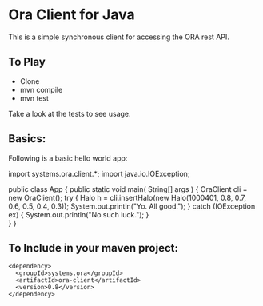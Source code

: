 # Ora Client for Java

This is a simple synchronous client for accessing the ORA rest API.

## To Play

* Clone
* mvn compile
* mvn test

Take a look at the tests to see usage.

## Basics:

Following is a basic hello world app:

  import systems.ora.client.*;
  import java.io.IOException;

  public class App 
  {
    public static void main( String[] args )
    {
      OraClient cli = new OraClient();
      try {
  		Halo h = cli.insertHalo(new Halo(1000401, 0.8, 0.7, 0.6, 0.5, 0.4, 0.3));
        System.out.println("Yo. All good.");
      } catch (IOException ex) {
      	System.out.println("No such luck.");
      }     
    }
  }



## To Include in your maven project:

    <dependency>
      <groupId>systems.ora</groupId>
      <artifactId>ora-client</artifactId>
      <version>0.8</version>
    </dependency>  

  
